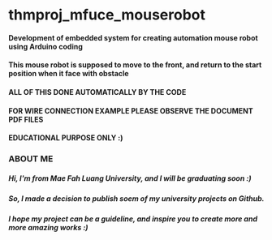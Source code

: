 # thmproj_mfuce_mouserobot
#### Development of embedded system for creating automation mouse robot using Arduino coding
#### This mouse robot is supposed to move to the front, and return to the start position when it face with obstacle
#### ALL OF THIS DONE AUTOMATICALLY BY THE CODE
#### FOR WIRE CONNECTION EXAMPLE PLEASE OBSERVE THE DOCUMENT PDF FILES 
#### EDUCATIONAL PURPOSE ONLY :)

### ABOUT ME
##### Hi, I'm from Mae Fah Luang University, and I will be graduating soon :)
##### So, I made a decision to publish soem of my university projects on Github.
##### I hope my project can be a guideline, and inspire you to create more and more amazing works :)

